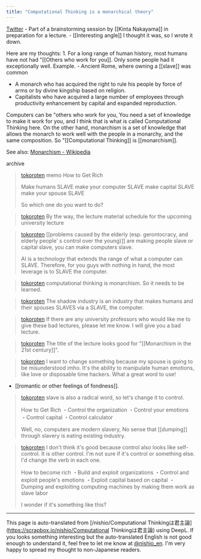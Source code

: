 ```yaml
---
title: "Computational Thinking is a monarchical theory"
---
```


[Twitter](https://twitter.com/tokoroten/status/1081154259008184321)
    - Part of a brainstorming session by [[Kinta Nakayama]] in preparation for a lecture.
    - [[Interesting angle]] I thought it was, so I wrote it down.

Here are my thoughts: 1.
For a long range of human history, most humans have not had "[[Others who work for you]].
Only some people had it exceptionally well. Example.
    - Ancient Rome, where owning a [[slave]] was common
- A monarch who has acquired the right to rule his people by force of arms or by divine kingship based on religion.
- Capitalists who have acquired a large number of employees through productivity enhancement by capital and expanded reproduction.

Computers can be "others who work for you,
You need a set of knowledge to make it work for you, and I think that is what is called Computational Thinking here.
On the other hand, monarchism is a set of knowledge that allows the monarch to work well with the people in a monarchy, and the same composition.
So "[[Computational Thinking]] is [[monarchism]].

See also: [Monarchism - Wikipedia](https://ja.wikipedia.org/wiki/%E5%90%9B%E4%B8%BB%E8%AB%96)

archive
> [tokoroten](https://twitter.com/tokoroten/status/1081144024595980288) memo
>  How to Get Rich
>
>  Make humans SLAVE
>  make your computer SLAVE
>  make capital SLAVE
>  make your spouse SLAVE
>
>  So which one do you want to do?

> [tokoroten](https://twitter.com/tokoroten/status/1081148955499552769) By the way, the lecture material schedule for the upcoming university lecture

> [tokoroten](https://twitter.com/tokoroten/status/1081151598233939974) [[problems caused by the elderly (esp. gerontocracy, and elderly people' s control over the young)]] are making people slave or capital slave, you can make computers slave.
>
>  AI is a technology that extends the range of what a computer can SLAVE.
>  Therefore, for you guys with nothing in hand, the most leverage is to SLAVE the computer.

> [tokoroten](https://twitter.com/tokoroten/status/1081154259008184321) computational thinking is monarchism. So it needs to be learned.

> [tokoroten](https://twitter.com/tokoroten/status/1081154957410066433) The shadow industry is an industry that makes humans and their spouses SLAVES via a SLAVE, the computer.

> [tokoroten](https://twitter.com/tokoroten/status/1081157695825035264) If there are any university professors who would like me to give these bad lectures, please let me know. I will give you a bad lecture.

> [tokoroten](https://twitter.com/tokoroten/status/1081161692917030913) The title of the lecture looks good for "[[Monarchism in the 21st century]]".

> [tokoroten](https://twitter.com/tokoroten/status/1081239398220320768) I want to change something because my spouse is going to be misunderstood imho.
>  It's the ability to manipulate human emotions, like love or disposable time hackers.
>  What a great word to use!
- [[romantic or other feelings of fondness]].

> [tokoroten](https://twitter.com/tokoroten/status/1081351744808923136) slave is also a radical word, so let's change it to control.
>
>  How to Get Rich
>  ・Control the organization
>  ・Control your emotions
>  ・Control capital
>  ・Control calculator
>
>  Well, no, computers are modern slavery,
>  No sense that [[dumping]] through slavery is eating existing industry.

> [tokoroten](https://twitter.com/tokoroten/status/1081352956136452096) I don't think it's good because control also looks like self-control. It is other control.
>  I'm not sure if it's control or something else. I'd change the verb in each one.
>
>  How to become rich
>  ・Build and exploit organizations
>  ・Control and exploit people's emotions
>  ・Exploit capital based on capital
>  ・Dumping and exploiting computing machines by making them work as slave labor
>
>  I wonder if it's something like this?


---
This page is auto-translated from [/nishio/Computational Thinkingは君主論](https://scrapbox.io/nishio/Computational Thinkingは君主論) using DeepL. If you looks something interesting but the auto-translated English is not good enough to understand it, feel free to let me know at [@nishio_en](https://twitter.com/nishio_en). I'm very happy to spread my thought to non-Japanese readers.